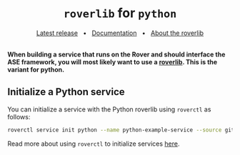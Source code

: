 <h1 align="center"><code>roverlib</code> for <code>python</code></h1>
<div align="center">
  <a href="https://pypi.org/project/roverlib/#history">Latest release</a>
  <span>&nbsp;&nbsp;•&nbsp;&nbsp;</span>
  <a href="https://ase.vu.nl/docs/category/roverlib-python">Documentation</a>
  <span>&nbsp;&nbsp;•&nbsp;&nbsp;</span>
  <a href="https://ase.vu.nl/docs/framework/glossary/roverlib">About the roverlib</a>
  <br />
</div>
<br/>

**When building a service that runs on the Rover and should interface the ASE framework, you will most likely want to use a [roverlib](https://ase.vu.nl/docs/framework/glossary/roverlib). This is the variant for python.**

## Initialize a Python service

You can initialize a service with the Python roverlib using `roverctl` as follows:

```bash
roverctl service init python --name python-example-service --source github.com/author/example-service-service
```

Read more about using `roverctl` to initialize services [here](https://ase.vu.nl/docs/framework/Software/rover/roverctl/usage#initialize-a-service).


